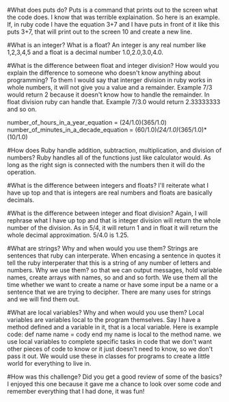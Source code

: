 #What does puts do?
Puts is a command that prints out to the screen what the code does. I know that was terrible explaination. So here is an example. If, in ruby code I have the equation 3+7 and I have puts in front of it like this puts 3+7, that will print out to the screen 10 and create a new line. 

#What is an integer? What is a float?
An integer is any real number like 1,2,3,4,5 and a float is a decimal number 1.0,2.0,3.0,4.0.

#What is the difference between float and integer division? How would you explain the difference to someone who doesn't know anything about programming?
To them I would say that interger division in ruby works in whole numbers, it will not give you a value and a remainder. Example 7/3 would return 2 because it doesn't know how to handle the remainder. In float division ruby can handle that. Example 7/3.0 would return 2.33333333 and so on. 

number_of_hours_in_a_year_equation = (24/1.0)(365/1.0)
number_of_minutes_in_a_decade_equation = (60/1.0)*(24/1.0)*(365/1.0)*(10/1.0)

#How does Ruby handle addition, subtraction, multiplication, and division of numbers?
Ruby handles all of the functions just like calculator would. As long as the right sign is connected with the numbers then it will do the operation.

#What is the difference between integers and floats?
I'll reiterate what I have up top and that is integers are real numbers and floats are basically decimals.

#What is the difference between integer and float division?
Again, I will rephrase what I have up top and that is integer division will return the whole number of the division. As in 5/4, it will return 1 and in float it will return the whole decimal approximation. 5/4.0 is 1.25.

#What are strings? Why and when would you use them?
Strings are sentences that ruby can interperate. When encasing a sentence in quotes it tell the ruby interperater that this is a string of any number of letters and numbers. Why we use them? so that we can output messages, hold variable names, create arrays with names, so and and so forth. We use them all the time whether we want to create a name or have some input be a name or a sentence that we are trying to decipher. There are many uses for strings and we will find them out.

#What are local variables? Why and when would you use them?
Local variables are variables local to the program themselves. Say I have a method defined and a variable in it, that is a local variable. Here is example code: 
def name
	name = cody
end
my name is local to the method name. we use local variables to complete specific tasks in code that we don't want other pieces of code to know or it just doesn't need to know, so we don't pass it out. We would use these in classes for programs to create a little world for everything to live in. 

#How was this challenge? Did you get a good review of some of the basics?
I enjoyed this one because it gave me a chance to look over some code and remember everything that I had done, it was fun!
